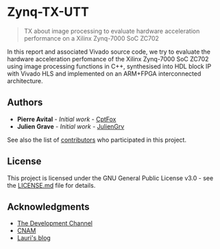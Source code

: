 # Zynq-TX-UTT
> TX about image processing to evaluate hardware acceleration performance on a Xilinx Zynq-7000 SoC ZC702

In this report and associated Vivado source code, we try to evaluate the hardware acceleration perfomance of the Xilinx Zynq-7000 SoC ZC702 using image processing functions in C++, synthesised into HDL block IP with Vivado HLS and implemented on an ARM+FPGA interconnected architecture.

## Authors

* **Pierre Avital** - *Initial work* - [CptFox](https://github.com/CptFox)
* **Julien Grave** - *Initial work* - [JulienGrv](https://github.com/JulienGrv)

See also the list of [contributors](https://github.com/JulienGrv/Zynq-TX-UTT/contributors) who participated in this project.

## License

This project is licensed under the GNU General Public License v3.0 - see the [LICENSE.md](LICENSE.md) file for details.

## Acknowledgments

* [The Development Channel](https://www.youtube.com/channel/UC1ptV25-NEHRIEnM1kXMCrQ)
* [CNAM](http://easytp.cnam.fr/alexandre/index_fichiers/support/zynq_cours_tp_vivado.pdf)
* [Lauri's blog](http://lauri.xn--vsandi-pxa.com/hdl/zynq/xilinx-dma.html)
